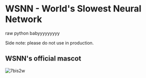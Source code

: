 # WSNN - World's Slowest Neural Network

raw python babyyyyyyyyy

Side note: please do not use in production.

<h2>WSNN's official mascot</h2>

![7bis2w](https://user-images.githubusercontent.com/19144650/219683732-3fcae5de-f98d-4486-923f-ad6d73adf78d.jpg)
